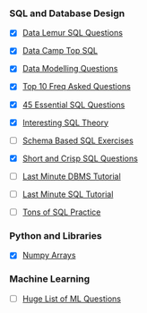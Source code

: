 ### SQL and Database Design

- [x] [Data Lemur SQL Questions](https://datalemur.com/questions?category=SQL)

- [x] [Data Camp Top SQL](datacamp.com/blog/top-sql-interview-questions-and-answers-for-beginners-and-intermediate-practitioners)

- [x] [Data Modelling Questions](https://www.softwaretestinghelp.com/data-modeling-interview-questions-answers/)

- [x] [Top 10 Freq Asked Questions](http://java67.blogspot.com.by/2013/04/10-frequently-asked-sql-query-interview-questions-answers-database.html)

- [x] [45 Essential SQL Questions](https://www.toptal.com/sql/interview-questions)

- [x] [Interesting SQL Theory](http://www.indiabix.com/technical/sql-server-common-questions/)

- [ ] [Schema Based SQL Exercises](https://github.com/XD-DENG/SQL-exercise)

- [x] [Short and Crisp SQL Questions](http://www.tutorialspoint.com/sql/sql_interview_questions.htm)

- [ ] [Last Minute DBMS Tutorial](https://www.geeksforgeeks.org/dbms/?ref=lbp)

- [ ] [Last Minute SQL Tutorial](https://www.geeksforgeeks.org/sql-tutorial/?ref=lbp)

- [ ] [Tons of SQL Practice](https://github.com/ptyadana/SQL-Data-Analysis-and-Visualization-Projects/tree/master)

### Python and Libraries

- [x] [Numpy Arrays](https://www.w3resource.com/python-exercises/numpy/index-array.php)

### Machine Learning

- [ ] [Huge List of ML Questions](https://github.com/alexeygrigorev/data-science-interviews/tree/master)

